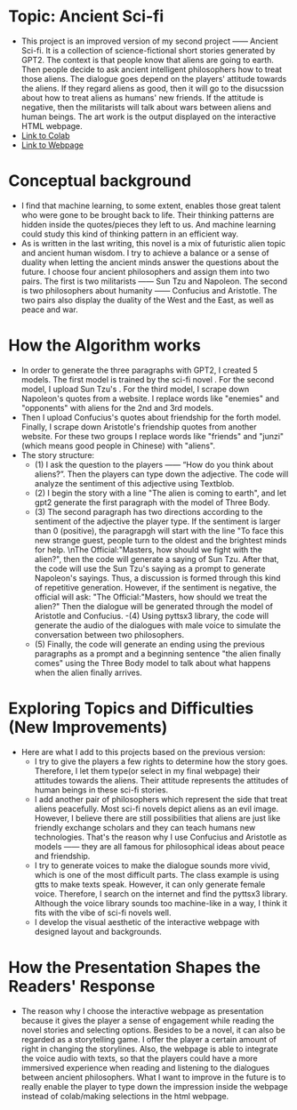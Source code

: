 # Topic: Ancient Sci-fi
- This project is an improved version of my second project —— Ancient Sci-fi. It is a collection of science-fictional short stories generated by GPT2. The context is that people know that aliens are going to earth. Then people decide to ask ancient intelligent philosophers how to treat those aliens. The dialogue goes depend on the players' attitude towards the aliens. If they regard aliens as good, then it will go to the disucssion about how to treat aliens as humans' new friends. If the attitude is negative, then the militarists will talk about wars between aliens and human beings. The art work is the output displayed on the interactive HTML webpage.
- [Link to Colab](https://colab.research.google.com/drive/1FsXGkDRw8_2EqxsnJx6B3Aj1pmj9usYi?usp=sharing)
- [Link to Webpage ](https://jl10902nyuedu.itch.io/final-ancient-sci-fi)
# Conceptual background
- I find that machine learning, to some extent, enables those great talent who were gone to be brought back to life. Their thinking patterns are hidden inside the quotes/pieces they left to us. And machine learning could study this kind of thinking pattern in an efficient way. 
- As is written in the last writing, this novel is a mix of futuristic alien topic and ancient human wisdom. I try to achieve a balance or a sense of duality when letting the ancient minds answer the questions about the future. I choose four ancient philosophers and assign them into two pairs. The first is two militarists —— Sun Tzu and Napoleon. The second is two philosophers about humanity —— Confucius and Aristotle. The two pairs also display the duality of the West and the East, as well as peace and war.  
# How the Algorithm works
- In order to generate the three paragraphs with GPT2, I created 5 models. The first model is trained by the sci-fi novel <The Dark Forest>. For the second model, I upload Sun Tzu's <The Art of War>. For the third model, I scrape down Napoleon's quotes from a website. I replace words like "enemies" and "opponents" with aliens for the 2nd and 3rd models. 
- Then I upload Confucius's quotes about friendship for the forth model. Finally, I scrape down Aristotle's friendship quotes from another website. For these two groups I replace words like "friends" and "junzi" (which means good people in Chinese) with "aliens". 
- The story structure: 
   - (1) I ask the question to the players —— “How do you think about aliens?”. Then the players can type down the adjective. The code will analyze the sentiment of this adjective using Textblob. 
   - (2) I begin the story with a line "The alien is coming to earth", and let gpt2 generate the first paragraph with the model of Three Body. 
    - (3) The second paragraph has two directions according to the sentiment of the adjective the player type. If the sentiment is larger than 0 (positive), the paragrapgh will start with the line "To face this new strange guest, people turn to the oldest and the brightest minds for help. \nThe Official:"Masters, how should we fight with the alien?", then the code will generate a saying of Sun Tzu. After that, the code will use the Sun Tzu's saying as a prompt to generate Napoleon's sayings. Thus, a discussion is formed through this kind of repetitive generation. However, if the sentiment is negative, the official will ask: "The Official:"Masters, how should we treat the alien?" Then the dialogue will be generated through the model of Aristotle and Confucius. 
  -(4) Using pyttsx3 library, the code will generate the audio of the dialogues with male voice to simulate the conversation between two philosophers. 
  - (5) Finally, the code will generate an ending using the previous paragraphs as a prompt and a beginning sentence "the alien finally comes" using the Three Body model to talk about what happens when the alien finally arrives.
# Exploring Topics and Difficulties (New Improvements)
- Here are what I add to this projects based on the previous version:
  - I try to give the players a few rights to determine how the story goes. Therefore, I let them type(or select in my final webpage) their attitudes towards the aliens. Their attitude represents the attitudes of human beings in these sci-fi stories.
  - I add another pair of philosophers which represent the side that treat aliens peacefully. Most sci-fi novels depict aliens as an evil image. However, I believe there are still possibilities that aliens are just like friendly exchange scholars and they can teach humans new technologies. That's the reason why I use Confucius and Aristotle as models —— they are all famous for philosophical ideas about peace and friendship. 
  - I try to generate voices to make the dialogue sounds more vivid, which is one of the most difficult parts. The class example is using gtts to make texts speak. However, it can only generate female voice. Therefore, I search on the internet and find the pyttsx3 library. Although the voice library sounds too machine-like in a way, I think it fits with the vibe of sci-fi novels well.
  - I develop the visual aesthetic of the interactive webpage with designed layout and backgrounds.
# How the Presentation Shapes the Readers' Response
- The reason why I choose the interactive webpage as presentation because it gives the player a sense of engagement while reading the novel stories and selecting options. Besides to be a novel, it can also be regarded as a storytelling game. I offer the player a certain amount of right in changing the storylines. Also, the webpage is able to integrate the voice audio with texts, so that the players could have a more immersived experience when reading and listening to the dialogues between ancient philosophers. What I want to improve in the future is to really enable the player to type down the impression inside the webpage instead of colab/making selections in the html webpage.   
